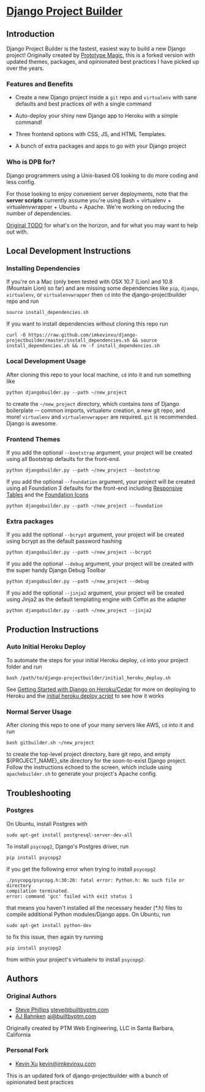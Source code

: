 [Django Project Builder](https://github.com/prototypemagic/django-projectbuilder)
======================

## Introduction

Django Project Builder is the fastest, easiest way to build a new Django project!
Originally created by [Prototype Magic](https://github.com/prototypemagic),
this is a forked version with updated themes, packages, and opinionated best
practices I have picked up over the years.

### Features and Benefits

* Create a new Django project inside a `git` repo and `virtualenv`
  with sane defaults and best practices _all_ with a single command

* Auto-deploy your shiny new Django app to Heroku with a simple command!

* Three frontend options with CSS, JS, and HTML Templates.

* A bunch of extra packages and apps to go with your Django project

### Who is DPB for?

Django programmers using a Unix-based OS looking to do more coding and less config.

For those looking to enjoy convenient server deployments, note that
the __server scripts__ currently assume you're using Bash + virtualenv +
virtualenvwrapper + Ubuntu + Apache.  We're working on reducing the
number of dependencies.

[Original TODO](https://github.com/prototypemagic/django-projectbuilder/blob/master/TODO.md)
for what's on the horizon, and for what you may want to help out with.


## Local Development Instructions

### Installing Dependencies

If you're on a Mac (only been tested with OSX 10.7 (Lion) and 10.8 (Mountain Lion) so far)
and are missing some dependencies like `pip`, `django`, `virtualenv`, or `virtualenvwrapper`
then `cd` into the django-projectbuilder repo and run

    source install_dependencies.sh

If you want to install dependencies without cloning this repo run

    curl -O https://raw.github.com/imkevinxu/django-projectbuilder/master/install_dependencies.sh && source install_dependencies.sh && rm -f install_dependencies.sh

### Local Development Usage

After cloning this repo to your local machine, `cd` into it and run
something like

    python djangobuilder.py --path ~/new_project

to create the `~/new_project` directory, which contains _tons_ of
Django boilerplate -- common imports, virtualenv creation, a new git
repo, and more! `virtualenv` and `virtualenvwrapper` are required. `git` is
recommended. Django is awesome.

### Frontend Themes

If you add the optional `--bootstrap` argument, your project will be created
using all Bootstrap defaults for the front-end.

    python djangobuilder.py --path ~/new_project --bootstrap

If you add the optional `--foundation` argument, your project will be created
using all Foundation 3 defaults for the front-end including [Responsive Tables](http://www.zurb.com/playground/responsive-tables)
and the [Foundation Icons](http://www.zurb.com/playground/foundation-icons)

    python djangobuilder.py --path ~/new_project --foundation

### Extra packages

If you add the optional `--bcrypt` argument, your project will be created
using bcrypt as the default password hashing

    python djangobuilder.py --path ~/new_project --bcrypt

If you add the optional `--debug` argument, your project will be created
with the super handy Django Debug Toolbar

    python djangobuilder.py --path ~/new_project --debug

If you add the optional `--jinja2` argument, your project will be created
using Jinja2 as the default templating engine with Coffin as the adapter

    python djangobuilder.py --path ~/new_project --jinja2


## Production Instructions

### Auto Initial Heroku Deploy

To automate the steps for your initial Heroku deploy, `cd` into your project folder and run

    bash /path/to/django-projectbuilder/initial_heroku_deploy.sh

See [Getting Started with Django on Heroku/Cedar](https://devcenter.heroku.com/articles/django)
for more on deploying to Heroku and the [initial heroku deploy script](https://github.com/imkevinxu/django-projectbuilder/blob/master/initial_heroku_deploy.sh) to see how it works

### Normal Server Usage

After cloning this repo to one of your many servers like AWS, `cd` into it and run

    bash gitbuilder.sh ~/new_project

to create the top-level project directory, bare git repo, and empty
${PROJECT_NAME}_site directory for the soon-to-exist Django project.
Follow the instructions echoed to the screen, which include using
`apachebuilder.sh` to generate your project's Apache config.


## Troubleshooting

### Postgres

On Ubuntu, install Postgres with

    sudo apt-get install postgresql-server-dev-all

To install `psycopg2`, Django's Postgres driver, run

    pip install psycopg2

If you get the following error when trying to install `psycopg2`

    ./psycopg/psycopg.h:30:20: fatal error: Python.h: No such file or directory
    compilation terminated.
    error: command 'gcc' failed with exit status 1

that means you haven't installed all the necessary header (*.h) files
to compile additional Python modules/Django apps.  On Ubuntu, run

    sudo apt-get install python-dev

to fix this issue, then again try running

    pip install psycopg2

from within your project's virtualenv to install `psycopg2`.

## Authors

### Original Authors

* [Steve Phillips](https://github.com/elimisteve) <steve@builtbyptm.com>
* [AJ Bahnken](https://github.com/ajvb) <aj@builtbyptm.com>

Originally created by PTM Web Engineering, LLC in Santa Barbara, California

### Personal Fork

* [Kevin Xu](https://github.com/imkevinxu) <kevin@imkevinxu.com>

This is an updated fork of django-projectbuilder with a bunch of opinionated best practices